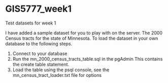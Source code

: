 # GIS5777_week1
Test datasets for week 1

I have added a sample dataset for you to play with on the server. The 2000 Census tracts for the state of Minnesota.
To load the dataset in your own database to the following steps.

1. Connect to your database
2. Run the mn_2000_census_tracts_table.sql in the pgAdmin
This contains the create table statement.
3. Load the table using the psql console, see the mn_census_tract_loader.txt file for options


